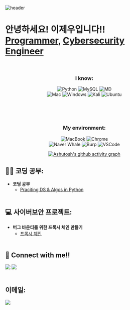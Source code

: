 ![header](https://capsule-render.vercel.app/api?type=waving&color=0:F8B195,50:F67280,100:C06C84&height=200&section=header&text=Welcome%20!&animation=twinkling&fontSize=70)

<h1>
  안녕하세요! 이제우입니다!! <br/>
  <a href="https://github.com/HamsterJikJik/Programming">Programmer</a>, 
  <a href="https://github.com/HamsterJikJik/Projects">Cybersecurity Engineer</a>
</h1>
<br/>

<div align="center"> 

  ### I know: <br/>
  ![Python](https://img.shields.io/badge/Python-14354C?style=for-the-badge&logo=python&logoColor=white) 
  ![MySQL](https://img.shields.io/badge/MySQL-00000F?style=for-the-badge&logo=mysql&logoColor=white) 
  ![MD](https://img.shields.io/badge/Markdown-000000?style=for-the-badge&logo=markdown&logoColor=white) <br/>
  ![Mac](https://img.shields.io/badge/mac%20os-000000?style=for-the-badge&logo=apple&logoColor=white) 
  ![Windows](https://img.shields.io/badge/Windows-0078D6?style=for-the-badge&logo=windows&logoColor=white) 
  ![Kali](https://img.shields.io/badge/Kali_Linux-557C94?style=for-the-badge&logo=kali-linux&logoColor=white) 
  ![Ubuntu](https://img.shields.io/badge/Ubuntu-E95420?style=for-the-badge&logo=ubuntu&logoColor=white) 
  
  <br/>
  <br/>
  <br/>

  ### My environment: <br/>
  ![MacBook](https://img.shields.io/badge/MacBook%20Pro%20\(M1\)-707070.svg?style=for-the-badge&logo=apple&logoColor=white?)
  ![Chrome](https://img.shields.io/badge/Google_chrome-4285F4?style=for-the-badge&logo=Google-chrome&logoColor=white)
  <br/>
  ![Naver Whale](https://img.shields.io/badge/Naver%20Whale-03C75A?style=for-the-badge&logo=Naver&logoColor=white)
  ![Burp](https://img.shields.io/badge/Burp%20Suite-FF6633.svg?style=for-the-badge&logo=Burp-Suite&logoColor=white)
  ![VSCode](https://img.shields.io/badge/Visual_Studio_Code-0078D4?style=for-the-badge&logo=visual%20studio%20code&logoColor=white)



  [![Ashutosh's github activity graph](https://github-readme-activity-graph.vercel.app/graph?custom_title=지구%20정복%20진전도&username=HamsterJikJik&theme=github-compact&line=F67280&point=FFFFFF&color=F8B195&hide_border=true&height=300)](https://github.com/ashutosh00710/github-readme-activity-graph)

</div>


<h2>👨‍💻 코딩 공부:</h2>

- <b>코딩 공부</b>
  - [Praciting DS & Algos in Python]()
  <br />


<h2>💻 사이버보안 프로젝트:</h2>

- <b>버그 바운티를 위한 프록시 체인 만들기</b>
  - [프록시 체인](https://github.com/HamsterJikJik/ProxyChain/)
  <br />

<h2> 
  🤳 Connect with me!!
</h2>

[<img src="https://img.shields.io/badge/Naver Blog-03C75A?style=for-the-badge&logo=Naver&logoColor=white" />][Naver]
[<img src="https://img.shields.io/badge/Instagram-E4405F?style=for-the-badge&logo=Instagram&logoColor=white" />][Instagram]
<br />
<br />

[Naver]: https://blog.naver.com/hamster_jikjik/
[Instagram]: https://www.instagram.com/2_jew00/

<h2>
  이메일: <br/>
</h2>

<a href="mailto:jewoo0620@gmail.com"><img src="https://img.shields.io/badge/Gmail-D14836?style=flat-square&logo=Gmail&logoColor=white&link=mailto:jewoo0620@gmail.com"/></a>

<!--
Here are some ideas to get you started:

- 🔭 I’m currently working on ...
- 🌱 I’m currently learning ...
- 👯 I’m looking to collaborate on ...
- 🤔 I’m looking for help with ...
- 💬 Ask me about ...
- 📫 How to reach me: ...
- 😄 Pronouns: ...
- ⚡ Fun fact: ...
-->
